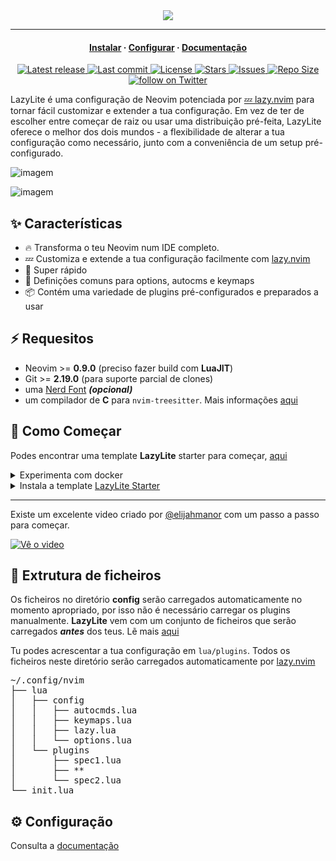 <div align="center">
  <img src="https://user-images.githubusercontent.com/292349/213446185-2db63fd5-8c84-459c-9f04-e286382d6e80.png">
</div>

<hr>

<h4 align="center">
  <a href="https://lazylite.github.io/installation">Instalar</a>
  ·
  <a href="https://lazylite.github.io/configuration">Configurar</a>
  ·
  <a href="https://lazylite.github.io">Documentação</a>
</h4>

<div align="center"><p>
    <a href="https://github.com/LazyLite/LazyLite/releases/latest">
      <img alt="Latest release" src="https://img.shields.io/github/v/release/LazyLite/LazyLite?style=for-the-badge&logo=starship&color=C9CBFF&logoColor=D9E0EE&labelColor=302D41&include_prerelease&sort=semver" />
    </a>
    <a href="https://github.com/LazyLite/LazyLite/pulse">
      <img alt="Last commit" src="https://img.shields.io/github/last-commit/LazyLite/LazyLite?style=for-the-badge&logo=starship&color=8bd5ca&logoColor=D9E0EE&labelColor=302D41"/>
    </a>
    <a href="https://github.com/LazyLite/LazyLite/blob/main/LICENSE">
      <img alt="License" src="https://img.shields.io/github/license/LazyLite/LazyLite?style=for-the-badge&logo=starship&color=ee999f&logoColor=D9E0EE&labelColor=302D41" />
    </a>
    <a href="https://github.com/LazyLite/LazyLite/stargazers">
      <img alt="Stars" src="https://img.shields.io/github/stars/LazyLite/LazyLite?style=for-the-badge&logo=starship&color=c69ff5&logoColor=D9E0EE&labelColor=302D41" />
    </a>
    <a href="https://github.com/LazyLite/LazyLite/issues">
      <img alt="Issues" src="https://img.shields.io/github/issues/LazyLite/LazyLite?style=for-the-badge&logo=bilibili&color=F5E0DC&logoColor=D9E0EE&labelColor=302D41" />
    </a>
    <a href="https://github.com/LazyLite/LazyLite">
      <img alt="Repo Size" src="https://img.shields.io/github/repo-size/LazyLite/LazyLite?color=%23DDB6F2&label=SIZE&logo=codesandbox&style=for-the-badge&logoColor=D9E0EE&labelColor=302D41" />
    </a>
    <a href="https://twitter.com/intent/follow?screen_name=folke">
      <img alt="follow on Twitter" src="https://img.shields.io/twitter/follow/folke?style=for-the-badge&logo=twitter&color=8aadf3&logoColor=D9E0EE&labelColor=302D41" />
    </a>
</div>

LazyLite é uma configuração de Neovim potenciada por [💤 lazy.nvim](https://github.com/folke/lazy.nvim)
para tornar fácil customizar e extender a tua configuração.
Em vez de ter de escolher entre começar de raiz ou usar
uma distribuição pré-feita, LazyLite oferece o melhor
dos dois mundos - a flexibilidade de alterar a tua configuração
como necessário, junto com a conveniência de um setup pré-configurado.

![imagem](https://user-images.githubusercontent.com/292349/211285846-0b7bb3bf-0462-4029-b64c-4ee1d037fc1c.png)

![imagem](https://user-images.githubusercontent.com/292349/213447056-92290767-ea16-430c-8727-ce994c93e9cc.png)

## ✨ Características

- 🔥 Transforma o teu Neovim num IDE completo.
- 💤 Customiza e extende a tua configuração facilmente com [lazy.nvim](https://github.com/folke/lazy.nvim)
- 🚀 Super rápido
- 🧹 Definições comuns para options, autocms e keymaps
- 📦 Contém uma variedade de plugins pré-configurados e preparados a usar

## ⚡️ Requesitos

- Neovim >= **0.9.0** (preciso fazer build com **LuaJIT**)
- Git >= **2.19.0** (para suporte parcial de clones)
- uma [Nerd Font](https://www.nerdfonts.com/) **_(opcional)_**
- um compilador de **C** para `nvim-treesitter`. Mais informações [aqui](https://github.com/nvim-treesitter/nvim-treesitter#requirements)

## 🚀 Como Começar

Podes encontrar uma template **LazyLite** starter para começar, [aqui](https://github.com/LazyLite/starter)

<details><summary>Experimenta com docker</summary>

```sh
docker run -w /root -it --rm alpine:edge sh -uelic '
  apk add git lazygit neovim ripgrep alpine-sdk --update
  git clone https://github.com/LazyLite/starter ~/.config/nvim
  cd ~/.config/nvim
  nvim
'
```

</details>

<details><summary>Instala a template <a href="https://github.com/LazyLite/starter">LazyLite Starter</a></summary>

- Faz um backup da tua configuração atual de Neovim:

  ```sh
  mv ~/.config/nvim ~/.config/nvim.bak
  mv ~/.local/share/nvim ~/.local/share/nvim.bak
  ```

- Clona a template

  ```sh
  git clone https://github.com/LazyLite/starter ~/.config/nvim
  ```

- Remove o diretório `.git`, para poderes adicionar ao teu próprio repositório mais tarde

  ```sh
  rm -rf ~/.config/nvim/.git
  ```

- Inicia o Neovim!

  ```sh
  nvim
  ```

  Consulta os comentários nos ficheiros sobre como customizar **LazyLite**.

</details>

---

Existe um excelente video criado por [@elijahmanor](https://github.com/elijahmanor) com um passo a passo para começar.

[![Vê o video](https://img.youtube.com/vi/N93cTbtLCIM/hqdefault.jpg)](https://www.youtube.com/watch?v=N93cTbtLCIM)

## 📂 Extrutura de ficheiros

Os ficheiros no diretório **config** serão carregados automaticamente
no momento apropriado, por isso não é necessário carregar os plugins manualmente.
**LazyLite** vem com um conjunto de ficheiros
que serão carregados **_antes_** dos teus. Lẽ mais [aqui](https://github.com/LazyLite/LazyLite/tree/main/lua/lazylite/config)

Tu podes acrescentar a tua configuração em `lua/plugins`. Todos os ficheiros
neste diretório serão carregados automaticamente por [lazy.nvim](https://github.com/folke/lazy.nvim)

<pre>
~/.config/nvim
├── lua
│   ├── config
│   │   ├── autocmds.lua
│   │   ├── keymaps.lua
│   │   ├── lazy.lua
│   │   └── options.lua
│   └── plugins
│       ├── spec1.lua
│       ├── **
│       └── spec2.lua
└── init.lua
</pre>

## ⚙️ Configuração

Consulta a [documentação](https://lazylite.github.io)

